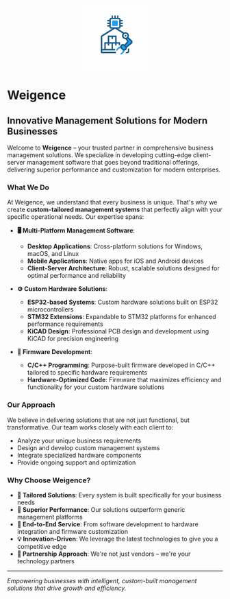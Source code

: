 <p align="center">
    <img src="../.github/imgs/logo-without-name.png" width="150" />
</p>

# Weigence

## Innovative Management Solutions for Modern Businesses

Welcome to **Weigence** – your trusted partner in comprehensive business management solutions. We specialize in developing cutting-edge client-server management software that goes beyond traditional offerings, delivering superior performance and customization for modern enterprises.

### What We Do

At Weigence, we understand that every business is unique. That's why we create **custom-tailored management systems** that perfectly align with your specific operational needs. Our expertise spans:

- **🖥️ Multi-Platform Management Software**: 
  - **Desktop Applications**: Cross-platform solutions for Windows, macOS, and Linux
  - **Mobile Applications**: Native apps for iOS and Android devices
  - **Client-Server Architecture**: Robust, scalable solutions designed for optimal performance and reliability

- **⚙️ Custom Hardware Solutions**: 
  - **ESP32-based Systems**: Custom hardware solutions built on ESP32 microcontrollers
  - **STM32 Extensions**: Expandable to STM32 platforms for enhanced performance requirements
  - **KiCAD Design**: Professional PCB design and development using KiCAD for precision engineering

- **🔧 Firmware Development**: 
  - **C/C++ Programming**: Purpose-built firmware developed in C/C++ tailored to specific hardware requirements
  - **Hardware-Optimized Code**: Firmware that maximizes efficiency and functionality for your custom hardware solutions

### Our Approach

We believe in delivering solutions that are not just functional, but transformative. Our team works closely with each client to:

- Analyze your unique business requirements
- Design and develop custom management systems
- Integrate specialized hardware components
- Provide ongoing support and optimization

### Why Choose Weigence?

- **🎯 Tailored Solutions**: Every system is built specifically for your business needs
- **🚀 Superior Performance**: Our solutions outperform generic management platforms
- **🔧 End-to-End Service**: From software development to hardware integration and firmware customization
- **💡 Innovation-Driven**: We leverage the latest technologies to give you a competitive edge
- **🤝 Partnership Approach**: We're not just vendors – we're your technology partners

---

*Empowering businesses with intelligent, custom-built management solutions that drive growth and efficiency.*
